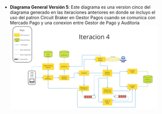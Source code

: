 - **Diagrama General Versión 5**: Este diagrama es una version cinco del diagrama generado en las iteraciones anteriores en donde se incluyo el uso del patron Circuit Braker en Gestor Pagos cuando se comunica con Mercado Pago y una conexion entre Gestor de Pago y Auditoria![Ver diagrama](../../Imagenes/Diagrama_Generico_Iteracion4_adr.jpg)